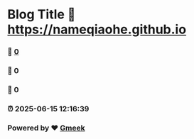 # Blog Title :link: https://nameqiaohe.github.io 
### :page_facing_up: [0](https://nameqiaohe.github.io/tag.html) 
### :speech_balloon: 0 
### :hibiscus: 0 
### :alarm_clock: 2025-06-15 12:16:39 
### Powered by :heart: [Gmeek](https://github.com/Meekdai/Gmeek)

